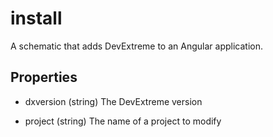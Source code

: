 # install

A schematic that adds DevExtreme to an Angular application.

## Properties

- dxversion (string)
 The DevExtreme version

- project (string)
 The name of a project to modify
